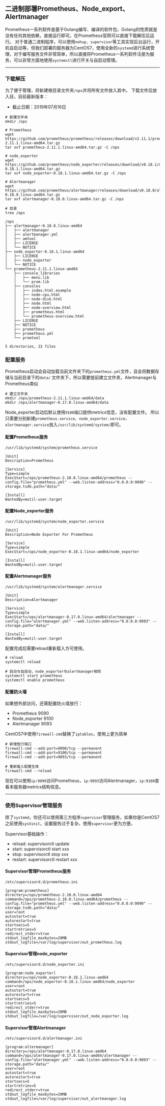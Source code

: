 ## 二进制部署Prometheus、Node_export、Alertmanager
Prometheus一系列软件是基于Golang编写、编译的软件包，Golang的性质就是没有任何其他依赖，直接运行即可。在Prometheus官网可以直接下载解压后运行。
对于普通二进制程序，可以使用`nohup`、`supervisor`等工具实现后台运行，开机自启动等，但我们部署的服务器为CentOS7，使用全新的`systemd`进行系统管理，对于编写服务文件非常简单，所以直接将Prometheus一系列软件注册为服务，可以非常方面地使用`systemctl`进行开关与自启动管理。

---
### 下载解压
为了便于管理，将新建根目录文件夹`/ops`并将所有文件放入其中。
下载文件后放入目，目前最新版本：
- 截止日期：2019年07月16日
```
# 新建文件夹
mkdir /ops

# Prometheus
wget https://github.com/prometheus/prometheus/releases/download/v2.11.1/prometheus-2.11.1.linux-amd64.tar.gz
tar xvf prometheus-2.11.1.linux-amd64.tar.gz -C /ops

# node_exporter
wget https://github.com/prometheus/node_exporter/releases/download/v0.18.1/node_exporter-0.18.1.linux-amd64.tar.gz
tar xvf node_exporter-0.18.1.linux-amd64.tar.gz -C /ops

# Alertmanager
wget https://github.com/prometheus/alertmanager/releases/download/v0.18.0/alertmanager-0.18.0.linux-amd64.tar.gz
tar xvf alertmanager-0.18.0.linux-amd64.tar.gz -C /ops

# 目录
tree /ops

/ops
├── alertmanager-0.18.0.linux-amd64
│   ├── alertmanager
│   ├── alertmanager.yml
│   ├── amtool
│   ├── LICENSE
│   └── NOTICE
├── node_exporter-0.18.1.linux-amd64
│   ├── LICENSE
│   ├── node_exporter
│   └── NOTICE
└── prometheus-2.11.1.linux-amd64
    ├── console_libraries
    │   ├── menu.lib
    │   └── prom.lib
    ├── consoles
    │   ├── index.html.example
    │   ├── node-cpu.html
    │   ├── node-disk.html
    │   ├── node.html
    │   ├── node-overview.html
    │   ├── prometheus.html
    │   └── prometheus-overview.html
    ├── LICENSE
    ├── NOTICE
    ├── prometheus
    ├── prometheus.yml
    └── promtool

5 directories, 22 files
```

### 配置服务
Prometheus启动会自动加载当前文件夹下的`prometheus.yml`文件，且会将数据存储与当前目录下的`data/`
文件夹下，所以需要提前建立文件夹，Alertmanager与Prometheus类似
```
# 建立文件夹
mkdir /ops/prometheus-2.11.1.linux-amd64/data
mkdir /ops/alertmanager-0.17.0.linux-amd64/data
```
Node_exporter启动后默认使用`9100`端口提供metrics信息，没有配置文件。
所以只需要分别新建`prometheus.service`、`node_exporter.service`、`alertmanager.service`放入`/usr/lib/systemd/system/`即可。
#### 配置Prometheus服务
`/usr/lib/systemd/system/prometheus.service`
```
[Unit]
Description=Prometheus

[Service]
Type=simple
ExecStart=/ops/prometheus-2.10.0.linux-amd64/prometheus --config.file="prometheus.yml" --web.listen-address="0.0.0.0:9090" --storage.tsdb.path="data/" 

[Install]
WantedBy=mutil-user.target
```

#### 配置Node_exporter服务
`/usr/lib/systemd/system/node_exporter.service`
```
[Unit]
Description=Node Exporter For Prometheus

[Service]
Type=simple
ExecStart=/ops/node_exporter-0.18.1.linux-amd64/node_exporter

[Install]
WantedBy=mutil-user.target
```

#### 配置Alertmanager服务
`/usr/lib/systemd/system/alertmanager.service`
```
[Unit]
Description=Alertmanager

[Service]
Type=simple
ExecStart=/ops/alertmanager-0.17.0.linux-amd64/alertmanager --config.file="alertmanager.yml" --web.listen-address="0.0.0.0:9093" --storage.path="data/" 

[Install]
WantedBy=mutil-user.target
```

配置完成后需要reload重新载入方可使用。
```
# reload
systemctl reload

# 启动与自启动，node_exporter与alertmanager相同
systemctl start prometheus
systemctl enable prometheus
```

#### 配置防火墙
如果想外部访问，还需配置防火墙放行：
- Prometheus 9090
- Node_exporter 9100
- Alertmanager 9093

CentOS7中使用`firewall-cmd`替换了`iptables`，使用上更为简单

```
# 新增放行端口
firewall-cmd --add-port=9090/tcp --permanent
firewall-cmd --add-port=9100/tcp --permanent
firewall-cmd --add-port=9093/tcp --permanent

# 重新载入配置生效
firewall-cmd --reload
```
现在可以使用`ip:9090`访问Prometheus，`ip:9093`访问Alertmanager，`ip:9100`查看本服务器metrics结构信息。

---
### 使用Supervisor管理服务
除了`systemd`，你还可以使用第三方程序`supervisor`管理服务，如果你是CentOS7之前使用`sysVinit`，设置服务过于复杂，使用`supervisor`更为方便。

Supervisor基础操作：
- reload: supervisorctl update
- start: supervisorctl start xxx
- stop: supervisorctl stop xxx
- restart: supervisorctl restart xxx

#### Supervisor管理Prometheus服务
`/etc/supervisord.d/prometheus.ini`
```
[program:prometheus]
directery=/ops/prometheus-2.10.0.linux-amd64
command=/ops/prometheus-2.10.0.linux-amd64/prometheus --config.file="prometheus.yml" --web.listen-address="0.0.0.0:9090" --storage.tsdb.path="data/" 
user=root
autostart=true
autorestart=true
startsecs=5
startretries=5
redirect_stderr=true
stdout_logfile_maxbytes=20MB
stdout_logfile=/var/log/supervisor/out_prometheus.log
```

#### Supervisor管理node_exporter
`/etc/supervisord.d/node_exporter.ini`
```
[program:node_exporter]
directery=/ops/node_exporter-0.18.1.linux-amd64
command=/ops/node_exporter-0.18.1.linux-amd64/node_exporter
user=root
autostart=true
autorestart=true
startsecs=5
startretries=5
redirect_stderr=true
stdout_logfile_maxbytes=20MB
stdout_logfile=/var/log/supervisor/out_node_exporter.log
```

#### Supervisor管理Alertmanager
`/etc/supervisord.d/alertmanager.ini`
```
[program:altermanager]
directery=/ops/alertmanager-0.17.0.linux-amd64
command=/ops/alertmanager-0.17.0.linux-amd64/alertmanager --config.file="alertmanager.yml" --web.listen-address="0.0.0.0:9093" --storage.path="data/" 
user=root
autostart=true
autorestart=true
startsecs=5
startretries=5
redirect_stderr=true
stdout_logfile_maxbytes=20MB
stdout_logfile=/var/log/supervisor/out_alertmanager.log
```